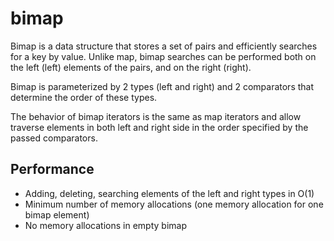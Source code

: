 # bimap
Bimap is a data structure that stores a set of pairs and efficiently searches for a key by value. Unlike map, bimap searches can be performed both on the left (left) elements of the pairs, and on the right (right).

Bimap is parameterized by 2 types (left and right) and 2 comparators that determine the order of these types.

The behavior of bimap iterators is the same as map iterators and allow traverse elements in both left and right side in the order specified by the passed comparators.

## Performance 
 * Adding, deleting, searching elements of the left and right types in O(1)
 * Minimum number of memory allocations (one memory allocation for one bimap element)
 * No memory allocations in empty bimap